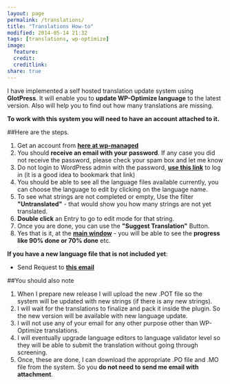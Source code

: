 ```yaml
---
layout: page
permalink: /translations/
title: "Translations How-to"
modified: 2014-05-14 21:32
tags: [translations, wp-optimize]
image:
  feature: 
  credit: 
  creditlink: 
share: true
---
```


I have implemented a self hosted translation update system using **GlotPress**. It will enable you to **update WP-Optimize language** to the latest version. Also will help you to find out how many translations are missing. 

**To work with this system you will need to have an account attached to it.**

##Here are the steps. 

1. Get an account from **[here at wp-managed](http://wp-managed.com/wp-login.php?action=register)**
2. You should **receive an email with your password**. If any case you did not receive the password, please check your spam box and let me know
3. Do not login to WordPress admin with the password, **[use this link](http://wp-managed.com/login?redirect_to=http%3A%2F%2Fwp-managed.com%2Fprojects%2Fwp-optimize)** to log in (it is a good idea to bookmark that link)
4. You should be able to see all the language files available currently, you can choose the language to edit by clicking on the language name. 
5. To see what strings are not completed or empty, Use the filter **"Untranslated"** - that would show you how many strings are not yet translated.
6. **Double click** an Entry to go to edit mode for that string. 
7. Once you are done, you can use the **"Suggest Translation"** Button.
8. Yes that is it, at the **[main window](http://wp-managed.com/projects/wp-optimize)** - you will be able to see the **progress like 90% done or 70% done** etc. 

**If you have a new language file that is not included yet**:

- Send Request to **[this email](mailto:plugins@ruhanirabin.com)**

##You should also note
1. When I prepare new release I will upload the new .POT file so the system will be updated with new strings (if there is any new strings).
2. I will wait for the translations to finalize and pack it inside the plugin. So the new version will be available with new language update. 
3. I will not use any of your email for any other purpose other than WP-Optimize translations. 
4. I will eventually upgrade language editors to language validator level so they will be able to submit the translation without going through screening. 
5. Once, these are done, I can download the appropriate .PO file and .MO file from the system. So you **do not need to send me email with attachment**.